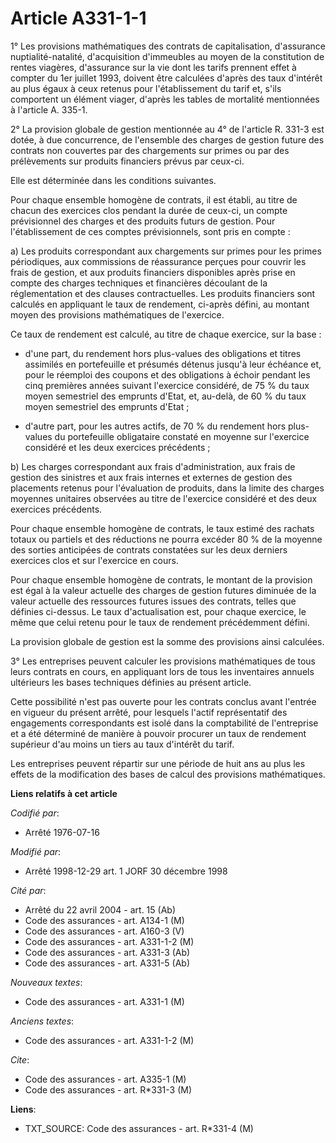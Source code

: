 # Article A331-1-1

1° Les provisions mathématiques des contrats de capitalisation, d'assurance nuptialité-natalité, d'acquisition d'immeubles au
moyen de la constitution de rentes viagères, d'assurance sur la vie dont les tarifs prennent effet à compter du 1er juillet
1993, doivent être calculées d'après des taux d'intérêt au plus égaux à ceux retenus pour l'établissement du tarif et, s'ils
comportent un élément viager, d'après les tables de mortalité mentionnées à l'article A. 335-1.

2° La provision globale de gestion mentionnée au 4° de l'article R. 331-3 est dotée, à due concurrence, de l'ensemble des
charges de gestion future des contrats non couvertes par des chargements sur primes ou par des prélèvements sur produits
financiers prévus par ceux-ci.

Elle est déterminée dans les conditions suivantes.

Pour chaque ensemble homogène de contrats, il est établi, au titre de chacun des exercices clos pendant la durée de ceux-ci,
un compte prévisionnel des charges et des produits futurs de gestion. Pour l'établissement de ces comptes prévisionnels, sont
pris en compte :

a) Les produits correspondant aux chargements sur primes pour les primes périodiques, aux commissions de réassurance perçues
pour couvrir les frais de gestion, et aux produits financiers disponibles après prise en compte des charges techniques et
financières découlant de la réglementation et des clauses contractuelles. Les produits financiers sont calculés en appliquant
le taux de rendement, ci-après défini, au montant moyen des provisions mathématiques de l'exercice.

Ce taux de rendement est calculé, au titre de chaque exercice, sur la base :

- d'une part, du rendement hors plus-values des obligations et titres assimilés en portefeuille et présumés détenus jusqu'à
leur échéance et, pour le réemploi des coupons et des obligations à échoir pendant les cinq premières années suivant
l'exercice considéré, de 75 % du taux moyen semestriel des emprunts d'Etat, et, au-delà, de 60 % du taux moyen semestriel des
emprunts d'Etat ;

- d'autre part, pour les autres actifs, de 70 % du rendement hors plus-values du portefeuille obligataire constaté en moyenne
sur l'exercice considéré et les deux exercices précédents ;

b) Les charges correspondant aux frais d'administration, aux frais de gestion des sinistres et aux frais internes et externes
de gestion des placements retenus pour l'évaluation de produits, dans la limite des charges moyennes unitaires observées au
titre de l'exercice considéré et des deux exercices précédents.

Pour chaque ensemble homogène de contrats, le taux estimé des rachats totaux ou partiels et des réductions ne pourra excéder
80 % de la moyenne des sorties anticipées de contrats constatées sur les deux derniers exercices clos et sur l'exercice en
cours.

Pour chaque ensemble homogène de contrats, le montant de la provision est égal à la valeur actuelle des charges de gestion
futures diminuée de la valeur actuelle des ressources futures issues des contrats, telles que définies ci-dessus. Le taux
d'actualisation est, pour chaque exercice, le même que celui retenu pour le taux de rendement précédemment défini.

La provision globale de gestion est la somme des provisions ainsi calculées.

3° Les entreprises peuvent calculer les provisions mathématiques de tous leurs contrats en cours, en appliquant lors de tous
les inventaires annuels ultérieurs les bases techniques définies au présent article.

Cette possibilité n'est pas ouverte pour les contrats conclus avant l'entrée en vigueur du présent arrêté, pour lesquels
l'actif représentatif des engagements correspondants est isolé dans la comptabilité de l'entreprise et a été déterminé de
manière à pouvoir procurer un taux de rendement supérieur d'au moins un tiers au taux d'intérêt du tarif.

Les entreprises peuvent répartir sur une période de huit ans au plus les effets de la modification des bases de calcul des
provisions mathématiques.

**Liens relatifs à cet article**

_Codifié par_:

  - Arrêté 1976-07-16

_Modifié par_:

  - Arrêté 1998-12-29 art. 1 JORF 30 décembre 1998

_Cité par_:

  - Arrêté du 22 avril 2004 - art. 15 (Ab)
  - Code des assurances - art. A134-1 (M)
  - Code des assurances - art. A160-3 (V)
  - Code des assurances - art. A331-1-2 (M)
  - Code des assurances - art. A331-3 (Ab)
  - Code des assurances - art. A331-5 (Ab)

_Nouveaux textes_:

  - Code des assurances - art. A331-1 (M)

_Anciens textes_:

  - Code des assurances - art. A331-1-2 (M)

_Cite_:

  - Code des assurances - art. A335-1 (M)
  - Code des assurances - art. R*331-3 (M)

**Liens**:

  - TXT_SOURCE: Code des assurances - art. R*331-4 (M)
